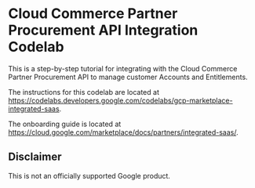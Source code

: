 # Cloud Commerce Partner Procurement API Integration Codelab

This is a step-by-step tutorial for integrating with the Cloud Commerce Partner
Procurement API to manage customer Accounts and Entitlements.

The instructions for this codelab are located at
https://codelabs.developers.google.com/codelabs/gcp-marketplace-integrated-saas.

The onboarding guide is located at
https://cloud.google.com/marketplace/docs/partners/integrated-saas/.

## Disclaimer

This is not an officially supported Google product.
